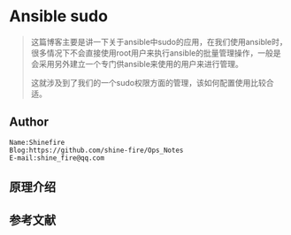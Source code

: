 # Ansible sudo

> 这篇博客主要是讲一下关于ansible中sudo的应用，在我们使用ansible时，很多情况下不会直接使用root用户来执行ansible的批量管理操作，一般是会采用另外建立一个专门供ansible来使用的用户来进行管理。
>
> 这就涉及到了我们的一个sudo权限方面的管理，该如何配置使用比较合适。

## Author

```
Name:Shinefire
Blog:https://github.com/shine-fire/Ops_Notes
E-mail:shine_fire@qq.com
```

## 原理介绍



## 参考文献

